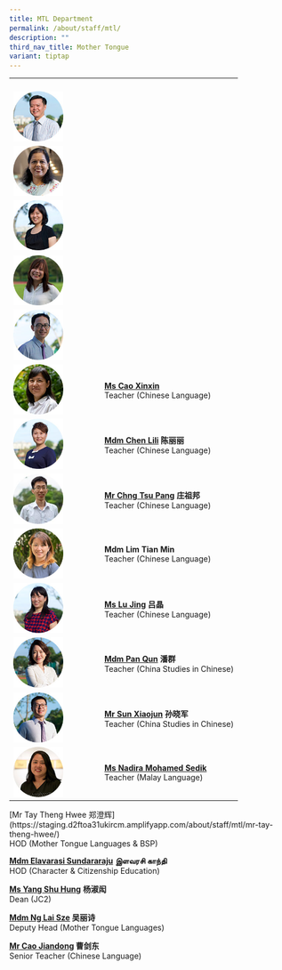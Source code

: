```yaml
---
title: MTL Department
permalink: /about/staff/mtl/
description: ""
third_nav_title: Mother Tongue
variant: tiptap
---
```

<p></p>
<table>
<tbody>
<tr>
<th rowspan="1" colspan="1">
<p></p>
</th>
<th rowspan="1" colspan="1">
<p></p>
</th>
</tr>
<tr>
<td rowspan="1" colspan="1">
<div class="isomer-image-wrapper">
<img style="width: 60%;" height="auto" width="100%" src="/images/Staff/HOD-Tay-Theng-Hwee_s2.jpg">
</div>
</td>
<td rowspan="1" colspan="1">
<p></p>
</td>
</tr>
<tr>
<td rowspan="1" colspan="1">
<div class="isomer-image-wrapper">
<img style="width: 60%;" height="auto" width="100%" src="/images/Staff/mtl-elavarasi_s.jpg">
</div>
</td>
<td rowspan="1" colspan="1">
<p></p>
</td>
</tr>
<tr>
<td rowspan="1" colspan="1">
<div class="isomer-image-wrapper">
<img style="width: 60%;" height="auto" width="100%" src="/images/Staff/MTL-Yang-Shu-Hung_s.jpg">
</div>
</td>
<td rowspan="1" colspan="1">
<p></p>
</td>
</tr>
<tr>
<td rowspan="1" colspan="1">
<div class="isomer-image-wrapper">
<img style="width: 60%;" height="auto" width="100%" src="/images/Staff/MTL-Ng-Lai-Sze_s.jpg">
</div>
</td>
<td rowspan="1" colspan="1">
<p></p>
</td>
</tr>
<tr>
<td rowspan="1" colspan="1">
<div class="isomer-image-wrapper">
<img style="width: 60%;" height="auto" width="100%" src="/images/Staff/MTL-Cao-Jiandong_s2.jpg">
</div>
</td>
<td rowspan="1" colspan="1">
<p></p>
</td>
</tr>
<tr>
<td rowspan="1" colspan="1">
<div class="isomer-image-wrapper">
<img style="width: 60%;" height="auto" width="100%" src="/images/Staff/MTL-Cao-Xinxin_s.jpg">
</div>
</td>
<td rowspan="1" colspan="1">
<p><strong><a href="/about/staff/mtl/ms-cao-xinxin/" rel="noopener noreferrer nofollow" target="_blank">Ms Cao Xinxin</a> </strong>
<br>Teacher (Chinese Language)</p>
</td>
</tr>
<tr>
<td rowspan="1" colspan="1">
<div class="isomer-image-wrapper">
<img style="width: 60%;" height="auto" width="100%" src="/images/Staff/MTL-Chen-Lili_s.jpg">
</div>
</td>
<td rowspan="1" colspan="1">
<p><strong><a href="/about/staff/mtl/mdm-chen-lili/" rel="noopener noreferrer nofollow" target="_blank">Mdm Chen Lili</a></strong>  <strong>陈丽丽</strong>
<br>Teacher (Chinese&nbsp;Language)</p>
</td>
</tr>
<tr>
<td rowspan="1" colspan="1">
<div class="isomer-image-wrapper">
<img style="width: 60%;" height="auto" width="100%" src="/images/Staff/MTL-Chng-Tsu-Pang_s.jpg">
</div>
</td>
<td rowspan="1" colspan="1">
<p><strong><a href="/about/staff/mtl/mr-chng-tsu-pang/" rel="noopener noreferrer nofollow" target="_blank">Mr Chng Tsu Pang</a></strong>  <strong>庄祖邦</strong>
<br>Teacher (Chinese Language)</p>
</td>
</tr>
<tr>
<td rowspan="1" colspan="1">
<div class="isomer-image-wrapper">
<img style="width: 60%;" height="auto" width="100%" src="/images/Staff/MTL-Lim-Tian-Min_s.jpg">
</div>
</td>
<td rowspan="1" colspan="1">
<p><strong>Mdm Lim Tian Min</strong> 
<br>Teacher (Chinese Language)</p>
</td>
</tr>
<tr>
<td rowspan="1" colspan="1">
<div class="isomer-image-wrapper">
<img style="width: 60%;" height="auto" width="100%" src="/images/Staff/MTL-Lu-Jing_s.jpg">
</div>
</td>
<td rowspan="1" colspan="1">
<p><strong><a href="/about/staff/mtl/ms-lu-jing/" rel="noopener noreferrer nofollow" target="_blank">Ms Lu Jing</a></strong>  <strong>吕晶</strong>
<br>Teacher (Chinese Language)</p>
</td>
</tr>
<tr>
<td rowspan="1" colspan="1">
<div class="isomer-image-wrapper">
<img style="width: 60%;" height="auto" width="100%" src="/images/Staff/MTL-Pan-Qun_s.jpg">
</div>
</td>
<td rowspan="1" colspan="1">
<p><strong><a href="/about/staff/mtl/mdm-pan-qun/" rel="noopener noreferrer nofollow" target="_blank">Mdm Pan Qun</a></strong>&nbsp;<strong>潘群</strong>
<br>Teacher (China Studies in Chinese)</p>
</td>
</tr>
<tr>
<td rowspan="1" colspan="1">
<div class="isomer-image-wrapper">
<img style="width: 60%;" height="auto" width="100%" src="/images/Staff/MTL-Sun-Xiaojun_s.jpg">
</div>
</td>
<td rowspan="1" colspan="1">
<p><strong><a href="/about/staff/mtl/mr-sun-xiaojun/" rel="noopener noreferrer nofollow" target="_blank">Mr Sun Xiaojun</a> 孙晓军</strong>
<br>Teacher (China Studies in Chinese)</p>
</td>
</tr>
<tr>
<td rowspan="1" colspan="1">
<div class="isomer-image-wrapper">
<img style="width: 60%;" height="auto" width="100%" src="/images/Staff/MTL-Nadira_s-1.jpg">
</div>
</td>
<td rowspan="1" colspan="1">
<p><strong><a href="/about/staff/mtl/ms-nadira-mohamed-sedik/" rel="noopener noreferrer nofollow" target="_blank">Ms Nadira Mohamed Sedik</a></strong>
<br>Teacher (Malay Language)</p>
</td>
</tr>
</tbody>
</table>
<p>[Mr Tay Theng Hwee 郑澄辉](https://staging.d2ftoa31ukircm.amplifyapp.com/about/staff/mtl/mr-tay-theng-hwee/)
<br>HOD (Mother Tongue Languages &amp; BSP)</p>
<p><strong><a href="/about/staff/mtl/mdm-elavarasi/" rel="noopener noreferrer nofollow" target="_blank">Mdm Elavarasi Sundararaju</a></strong>  <strong>இளவரசி காந்தி</strong>
<br>HOD (Character &amp; Citizenship Education)</p>
<p><strong><a href="/about/staff/mtl/ms-yang-shu-hung/" rel="noopener noreferrer nofollow" target="_blank">Ms Yang Shu Hung</a></strong>  <strong>杨淑闳&nbsp; </strong>
<br>Dean (JC2)</p>
<p><strong><a href="/about/staff/mtl/mdm-ng-lai-sze/" rel="noopener noreferrer nofollow" target="_blank">Mdm Ng Lai Sze</a> 吴丽诗</strong>
<br>Deputy Head (Mother Tongue Languages)</p>
<p><strong><a href="/about/staff/mtl/mr-cao-jiandong/" rel="noopener noreferrer nofollow" target="_blank">Mr Cao Jiandong</a> 曹剑东&nbsp; </strong>
<br>Senior Teacher (Chinese Language)</p>
<p></p>
<p></p>
<p></p>
